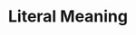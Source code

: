 ---
title: "Literal Meaning"

categories: ['']

tags: ['Literal', 'Meaning']

arwords: 'المعنى الحقيقي'

arexps: []

enwords: ['Literal Meaning']

enexps: []

arlexicons: 'ع'

enlexicons: 'L'

authors: ['Ruqayya Roshdy']

translators: ['']

citations: 'مقدمة في حوسبة اللغة العربية'

sources: 'مركز الملك عبدالله بن عبدالعزيز الدولي لخدمة اللغة العربية'

slug: ""
---